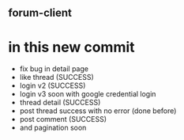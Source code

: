 ## forum-client

# in this new commit 

- fix bug in detail page
- like thread (SUCCESS)
- login v2 (SUCCESS)
- login v3 soon with google credential login
- thread detail (SUCCESS)
- post thread success with no error (done before)
- post comment (SUCCESS)
- and pagination soon 

